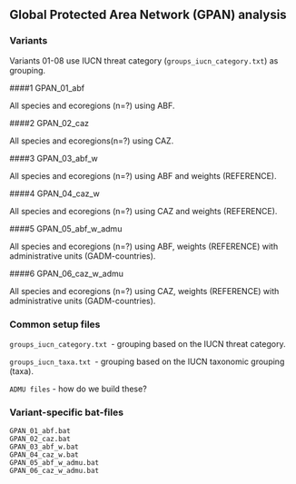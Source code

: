 
## Global Protected Area Network (GPAN) analysis

### Variants

Variants 01-08 use IUCN threat category (`groups_iucn_category.txt`) as grouping.

####1 GPAN_01_abf

All species and ecoregions (n=?) using ABF.

####2 GPAN_02_caz

All species and ecoregions(n=?) using CAZ.

####3 GPAN_03_abf_w

All species and ecoregions (n=?) using ABF and weights (REFERENCE).

####4 GPAN_04_caz_w

All species and ecoregions (n=?) using CAZ and weights (REFERENCE).

####5 GPAN_05_abf_w_admu

All species and ecoregions (n=?) using ABF, weights (REFERENCE) with administrative units (GADM-countries).

####6 GPAN_06_caz_w_admu

All species and ecoregions (n=?) using CAZ, weights (REFERENCE) with administrative units (GADM-countries).

### Common setup files

`groups_iucn_category.txt `- grouping based on the IUCN threat category.  

`groups_iucn_taxa.txt `- grouping based on the IUCN taxonomic grouping (taxa).  

`ADMU files` - how do we build these? 


### Variant-specific bat-files

`GPAN_01_abf.bat`  
`GPAN_02_caz.bat`  
`GPAN_03_abf_w.bat`  
`GPAN_04_caz_w.bat`  
`GPAN_05_abf_w_admu.bat`  
`GPAN_06_caz_w_admu.bat`  

